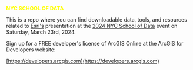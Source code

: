 <span style="color:yellow">**NYC SCHOOL OF DATA**</span>

This is a repo where you can find downloadable data, tools, and resources related to [Esri's](https://www.esri.com/) presentation at the [2024 NYC School of Data](https://schoolofdata.nyc/) event on Saturday, March 23rd, 2024.

Sign up for a FREE developer's license of ArcGIS Online at the ArcGIS for Developers website:

[https://developers.arcgis.com](https://developers.arcgis.com)


